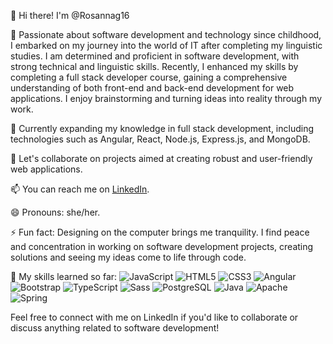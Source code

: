 👋 Hi there! I'm @Rosannag16

🚀 Passionate about software development and technology since childhood, I embarked on my journey into the world of IT after completing my linguistic studies. I am determined and proficient in software development, with strong technical and linguistic skills. Recently, I enhanced my skills by completing a full stack developer course, gaining a comprehensive understanding of both front-end and back-end development for web applications. I enjoy brainstorming and turning ideas into reality through my work.

🌱 Currently expanding my knowledge in full stack development, including technologies such as Angular, React, Node.js, Express.js, and MongoDB.

💬 Let's collaborate on projects aimed at creating robust and user-friendly web applications.

📫 You can reach me on [LinkedIn](https://www.linkedin.com/in/rosa-giordano-9a12a32b0?lipi=urn%3Ali%3Apage%3Ad_flagship3_profile_view_base_contact_details%3BhN7WOMqDQEOgoEud5kEzkg%3D%3D).

😄 Pronouns: she/her.

⚡ Fun fact: Designing on the computer brings me tranquility. I find peace and concentration in working on software development projects, creating solutions and seeing my ideas come to life through code.

📝 My skills learned so far:
![JavaScript](https://img.shields.io/badge/-JavaScript-black?logo=javascript&style=social)
![HTML5](https://img.shields.io/badge/-HTML5-black?logo=html5&style=social)
![CSS3](https://img.shields.io/badge/-CSS3-black?logo=css3&style=social)
![Angular](https://img.shields.io/badge/-Angular-black?logo=angular&style=social)
![Bootstrap](https://img.shields.io/badge/-Bootstrap-black?logo=bootstrap&style=social)
![TypeScript](https://img.shields.io/badge/-TypeScript-black?logo=typescript&style=social)
![Sass](https://img.shields.io/badge/-Sass-black?logo=sass&style=social)
![PostgreSQL](https://img.shields.io/badge/-PostgreSQL-black?logo=postgresql&style=social)
![Java](https://img.shields.io/badge/-Java-black?logo=java&logoColor=white&style=social)
![Apache](https://img.shields.io/badge/-Apache-black?logo=apache&style=social)
![Spring](https://img.shields.io/badge/-Spring-black?logo=spring&style=social)

Feel free to connect with me on LinkedIn if you'd like to collaborate or discuss anything related to software development!
